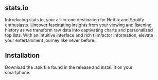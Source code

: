## stats.io
Introducing stats.io, your all-in-one destination for Netflix and Spotify enthusiasts. Uncover fascinating insights from your viewing and listening history as we transform raw data into captivating charts and personalized top lists.
With an intuitive interface and rich film/actor information, elevate your entertainment journey like never before.

## Installation
Download the .apk file found in the release and install it on your smartphone.
